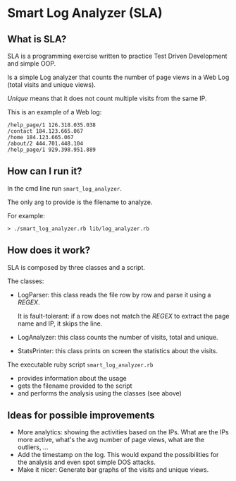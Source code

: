 # Smart Log Analyzer (**SLA**)

## What is SLA?
SLA is a programming exercise written to practice Test Driven Development and simple OOP.

Is a simple Log analyzer that counts the number of page views in a Web Log (total visits and unique views).

*Unique* means that it does not count multiple visits from the same IP. 

This is an example of a Web log:

```
/help_page/1 126.318.035.038
/contact 184.123.665.067
/home 184.123.665.067
/about/2 444.701.448.104
/help_page/1 929.398.951.889
```

## How can I run it?
In the cmd line run `smart_log_analyzer`.

The only arg to provide is the filename to analyze.

For example: 

`> ./smart_log_analyzer.rb lib/log_analyzer.rb`

## How does it work?
SLA is composed by three classes and a script.

The classes:
- LogParser: this class reads the file row by row and parse it using a *REGEX*.

  It is fault-tolerant: if a row does not match the *REGEX* to extract the page name and IP, it skips the line.
- LogAnalyzer: this class counts the number of visits, total and unique.
- StatsPrinter: this class prints on screen the statistics about the visits.

The executable ruby script `smart_log_analyzer.rb`
- provides information about the usage
- gets the filename provided to the script
- and performs the analysis using the classes (see above)

## Ideas for possible improvements
- More analytics: showing the activities based on the IPs. What are the IPs more active, what's the avg number of page views, what are the outliers, ...
- Add the timestamp on the log. This would expand the possibilities for the analysis and even spot simple DOS attacks.
- Make it nicer: Generate bar graphs of the visits and unique views.
